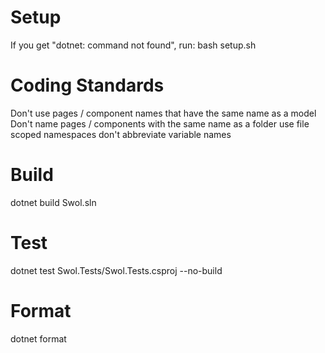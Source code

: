 # Setup
If you get "dotnet: command not found", run:
bash setup.sh

# Coding Standards
Don't use pages / component names that have the same name as a model
Don't name pages / components with the same name as a folder
use file scoped namespaces
don't abbreviate variable names


# Build
dotnet build Swol.sln

# Test
dotnet test Swol.Tests/Swol.Tests.csproj --no-build

# Format
dotnet format
